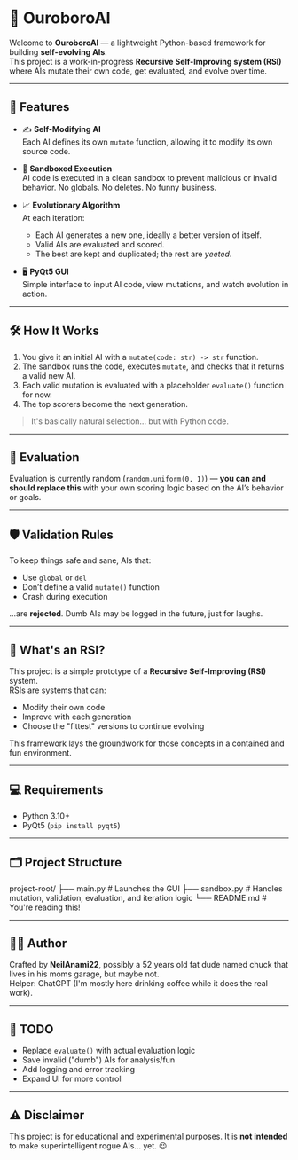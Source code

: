 # 🧠 OuroboroAI

Welcome to **OuroboroAI** — a lightweight Python-based framework for building **self-evolving AIs**.  
This project is a work-in-progress **Recursive Self-Improving system (RSI)** where AIs mutate their own code, get evaluated, and evolve over time.

---

## 🚀 Features

- ✍️ **Self-Modifying AI**  
  Each AI defines its own `mutate` function, allowing it to modify its own source code.

- 🧪 **Sandboxed Execution**  
  AI code is executed in a clean sandbox to prevent malicious or invalid behavior. No globals. No deletes. No funny business.

- 📈 **Evolutionary Algorithm**  
  At each iteration:
  - Each AI generates a new one, ideally a better version of itself.
  - Valid AIs are evaluated and scored.
  - The best are kept and duplicated; the rest are *yeeted*.

- 🖥️ **PyQt5 GUI**  
  Simple interface to input AI code, view mutations, and watch evolution in action.

---

## 🛠 How It Works

1. You give it an initial AI with a `mutate(code: str) -> str` function.
2. The sandbox runs the code, executes `mutate`, and checks that it returns a valid new AI.
3. Each valid mutation is evaluated with a placeholder `evaluate()` function for now.
4. The top scorers become the next generation.

> It's basically natural selection... but with Python code.

---

## 🧪 Evaluation

Evaluation is currently random (`random.uniform(0, 1)`) — **you can and should replace this** with your own scoring logic based on the AI’s behavior or goals.

---

## 🛡 Validation Rules

To keep things safe and sane, AIs that:
- Use `global` or `del`
- Don’t define a valid `mutate()` function
- Crash during execution

...are **rejected**. Dumb AIs may be logged in the future, just for laughs.

---

## 🧠 What's an RSI?

This project is a simple prototype of a **Recursive Self-Improving (RSI)** system.  
RSIs are systems that can:
- Modify their own code
- Improve with each generation
- Choose the "fittest" versions to continue evolving

This framework lays the groundwork for those concepts in a contained and fun environment.

---

## 💻 Requirements

- Python 3.10+
- PyQt5 (`pip install pyqt5`)

---

## 🗂 Project Structure

project-root/ ├── main.py # Launches the GUI ├── sandbox.py # Handles mutation, validation, evaluation, and iteration logic └── README.md # You're reading this!

---

## 🧙‍♂️ Author

Crafted by **NeilAnami22**, possibly a 52 years old fat dude named chuck that lives in his moms garage, but maybe not.  
Helper: ChatGPT (I'm mostly here drinking coffee while it does the real work).

---

## 📝 TODO

- Replace `evaluate()` with actual evaluation logic
- Save invalid ("dumb") AIs for analysis/fun
- Add logging and error tracking
- Expand UI for more control

---

## ⚠️ Disclaimer

This project is for educational and experimental purposes. It is **not intended** to make superintelligent rogue AIs... yet. 😉
